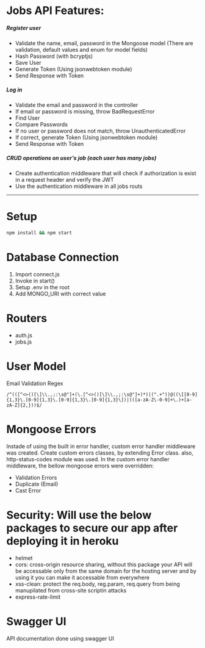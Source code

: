 
# Jobs API Features: 
##### Register user
- Validate the name, email, password in the Mongoose model (There are validation, default values and enum for model fields)
- Hash Password (with bcryptjs)
- Save User
- Generate Token (Using jsonwebtoken module)
- Send Response with Token
##### Log in

- Validate the email and password in the controller
- If email or password is missing, throw BadRequestError
- Find User
- Compare Passwords
- If no user or password does not match, throw UnauthenticatedError
- If correct, generate Token (Using jsonwebtoken module)
- Send Response with Token

##### CRUD operations on user's job (each user has many jobs)
- Create authentication middleware that will check if authorization is exist in a request header and verify the JWT
- Use the authentication middleware in all jobs routs


---

# Setup

```bash
npm install && npm start
```

# Database Connection

1. Import connect.js
2. Invoke in start()
3. Setup .env in the root
4. Add MONGO_URI with correct value

# Routers

- auth.js
- jobs.js

# User Model

Email Validation Regex

```regex
/^(([^<>()[\]\\.,;:\s@"]+(\.[^<>()[\]\\.,;:\s@"]+)*)|(".+"))@((\[[0-9]{1,3}\.[0-9]{1,3}\.[0-9]{1,3}\.[0-9]{1,3}\])|(([a-zA-Z\-0-9]+\.)+[a-zA-Z]{2,}))$/
```

# Mongoose Errors
Instade of using the built in error handler, custom error handler middleware was created.
Create custom errors classes, by extending Error class. also, http-status-codes module was used.
In the custom error handler middleware, the bellow mongoose errors were overridden:
- Validation Errors
- Duplicate (Email)
- Cast Error

# Security: Will use the below packages to secure our app after deploying it in heroku

- helmet
- cors: cross-origin resource sharing, without this package your API will be accessable only from the same domain for the hosting server and by using it you can make it accessable from everywhere
- xss-clean: protect the req.body, reg.param, req.query from being manupilated from cross-site scriptin attacks
- express-rate-limit

# Swagger UI
API documentation done using swagger UI